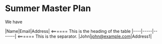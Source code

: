 # Summer Master Plan
We have 

|Name|Email|Address|      <====== This is the heading of the table
|----|-----|-------|      <====== This is the separator.
|John|john@example.com|Address1|
